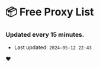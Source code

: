 # :package: Free Proxy List
### Updated every 15 minutes.

- Last updated: `2024-05-12 22:43`

:heart:
